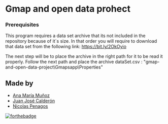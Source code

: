 <h1>Gmap and open data prohect</h1>


### Prerequisites

This program requires a data set archive that its not included in the repository because of it´s size. In that order you will require to download that data set from the following link: https://bit.ly/2OkOyio

The next step will be to place the archive in the right path for it to be read it properly. Follow the next path and place the archive dataSet.csv : "gmap-and-open-data-project\Gmapsapp\Properties"


## Made by
  <ul>
  <li><div><a href="https://github.com/anamvgd" title="Juan Lectamo">Ana María Muñoz</a></div></li>
  <li><div><a href="https://github.com/JuanC721" title="Juan Calderon">Juan José Calderón</a></div></li>
  <li><div><a href="https://github.com/nicolaspenagos" title="Nicolas Penagos">Nicolas Penagos</a></div></li>
  </ul> 

  [![forthebadge](https://forthebadge.com/images/badges/you-didnt-ask-for-this.svg)](https://forthebadge.com)

